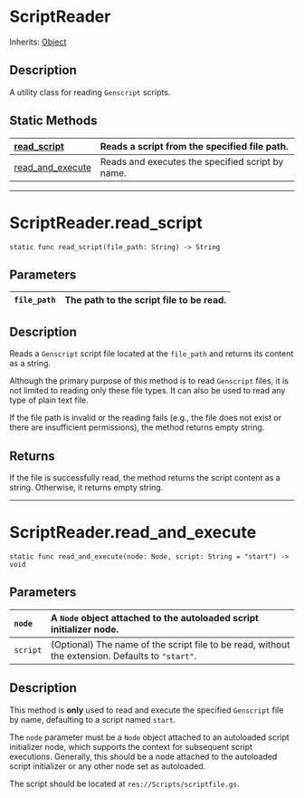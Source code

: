 # ScriptReader

Inherits: [Object](https://docs.godotengine.org/en/stable/classes/class_object.html)

## Description

A utility class for reading `Genscript` scripts.

## Static Methods

|[read_script](#scriptreaderread_script)|Reads a script from the specified file path.|
|:---|:---|
|[read_and_execute](#scriptreaderread_and_execute)|Reads and executes the specified script by name.|

---

# ScriptReader.read_script

`static func read_script(file_path: String) -> String`

## Parameters

|`file_path`|The path to the script file to be read.|
|:---|:---|

## Description

Reads a `Genscript` script file located at the `file_path` and returns its content as a string.

Although the primary purpose of this method is to read `Genscript` files, it is not limited to reading only these file types. It can also be used to read any type of plain text file.

If the file path is invalid or the reading fails (e.g., the file does not exist or there are insufficient permissions), the method returns empty string.

## Returns

If the file is successfully read, the method returns the script content as a string. Otherwise, it returns empty string.

---

# ScriptReader.read_and_execute

`static func read_and_execute(node: Node, script: String = "start") -> void`

## Parameters

|`node`|A `Node` object attached to the autoloaded script initializer node.|
|:---|:---|
|`script`|(Optional) The name of the script file to be read, without the extension. Defaults to `"start"`.|

## Description

This method is **only** used to read and execute the specified `Genscript` file by name, defaulting to a script named `start`.

The `node` parameter must be a `Node` object attached to an autoloaded script initializer node, which supports the context for subsequent script executions. Generally, this should be a node attached to the autoloaded script initializer or any other node set as autoloaded.

The script should be located at `res://Scripts/scriptfile.gs`.
